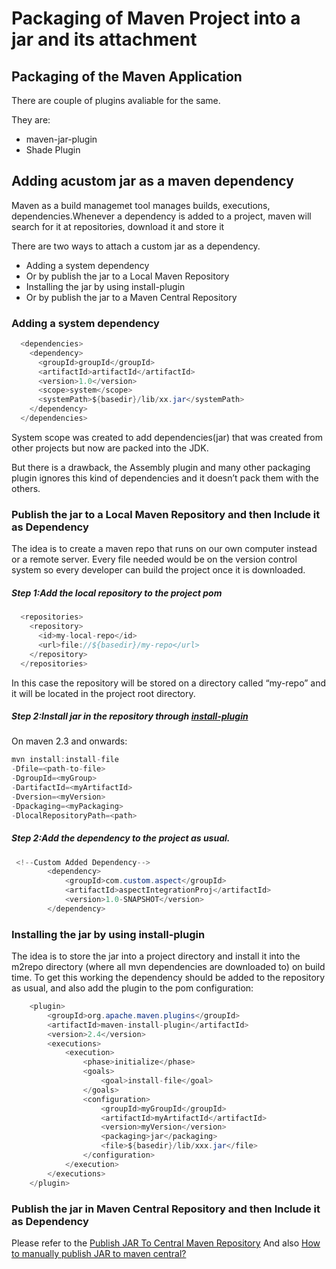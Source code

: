 # Packaging of Maven Project into a jar and its attachment

## Packaging of the Maven Application
There are couple of plugins avaliable for the same.

They are:
* maven-jar-plugin
* Shade Plugin

## Adding acustom jar as a maven dependency
Maven as a build managemet tool manages  builds, executions, dependencies.Whenever a dependency is added to a project, maven will search for it at repositories, download it and store it


There are two ways to attach a custom jar as a dependency.
* Adding a system dependency
* Or by publish the jar to a Local Maven Repository 
* Installing the jar by using install-plugin
* Or by publish the jar to a Maven Central Repository

### Adding a system dependency
```java
  <dependencies>
    <dependency>
      <groupId>groupId</groupId>
      <artifactId>artifactId</artifactId>
      <version>1.0</version>
      <scope>system</scope>
      <systemPath>${basedir}/lib/xx.jar</systemPath>
    </dependency>
  </dependencies>
```

System scope was created to add dependencies(jar) that was created from other projects but now are packed into the JDK. 

But there is a drawback, the Assembly plugin and many other packaging plugin  ignores this kind of dependencies and it doesn’t pack them with the others.

### Publish the jar to a Local Maven Repository and then Include it as Dependency
The idea is to create a maven repo that runs on our own computer instead or a remote server. Every file needed would be on the version control system so every developer can build the project once it is downloaded.

##### Step 1:Add the local repository to the project pom
```java
  <repositories>
    <repository>
      <id>my-local-repo</id>
      <url>file://${basedir}/my-repo</url>
    </repository>
  </repositories>
```
In this case the repository will be stored on a directory called “my-repo” and it will be located in the project root directory.
##### Step 2:Install jar in the repository through [install-plugin](http://maven.apache.org/plugins/maven-install-plugin/)
On maven 2.3 and onwards:

```java
mvn install:install-file 
-Dfile=<path-to-file> 
-DgroupId=<myGroup> 
-DartifactId=<myArtifactId> 
-Dversion=<myVersion> 
-Dpackaging=<myPackaging> 
-DlocalRepositoryPath=<path>
```

##### Step 2:Add the dependency to the project as usual.
```java
 <!--Custom Added Dependency-->
        <dependency>
            <groupId>com.custom.aspect</groupId>
            <artifactId>aspectIntegrationProj</artifactId>
            <version>1.0-SNAPSHOT</version>
        </dependency>
```
### Installing the jar by using install-plugin
The idea is to store the jar into a project directory and install it into the m2repo directory (where all mvn dependencies are downloaded to) on build time. To get this working the dependency should be added to the repository as usual, and also add the plugin to the pom configuration:
```java
    <plugin>
        <groupId>org.apache.maven.plugins</groupId>
        <artifactId>maven-install-plugin</artifactId>
        <version>2.4</version>
        <executions>
            <execution>
                <phase>initialize</phase>
                <goals>
                    <goal>install-file</goal>
                </goals>
                <configuration>
                    <groupId>myGroupId</groupId>
                    <artifactId>myArtifactId</artifactId>
                    <version>myVersion</version>
                    <packaging>jar</packaging>
                    <file>${basedir}/lib/xxx.jar</file>
                </configuration>
            </execution>
        </executions>
    </plugin>
```

### Publish the jar in Maven Central Repository and then Include it as Dependency
Please refer to the [Publish JAR To Central Maven Repository](http://tutorials.jenkov.com/maven/publish-to-central-maven-repository.html)
And also [How to manually publish JAR to maven central?](https://stackoverflow.com/questions/28846802/how-to-manually-publish-jar-to-maven-central)

